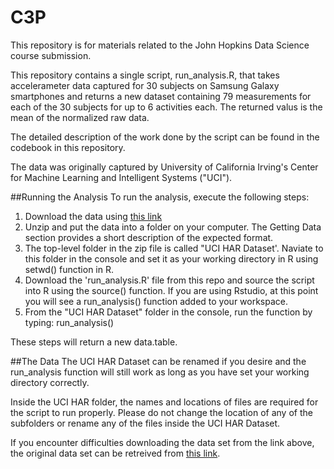 # C3P
This repository is for materials related to the John Hopkins Data Science course submission.

This repository contains a single script, run_analysis.R, that takes accelerameter data captured for 30 subjects on Samsung Galaxy smartphones and returns a new dataset containing 79 measurements for each of the 30 subjects for up to 6 activities each.  The returned valus is the mean of the normalized raw data.

The detailed description of the work done by the script can be found in the codebook in this repository.

The data was originally captured by University of California Irving's Center for Machine Learning and Intelligent Systems ("UCI").


##Running the Analysis
To run the analysis, execute the following steps:

1. Download the data using [this link](https://d396qusza40orc.cloudfront.net/getdata%2Fprojectfiles%2FUCI%20HAR%20Dataset.zip)
2. Unzip and put the data into a folder on your computer.  The Getting Data section provides a short description of the expected format.
3. The top-level folder in the zip file is called "UCI HAR Dataset'.  Naviate to this folder in the console and set it as your working directory in R using setwd() function in R.
4. Download the 'run_analysis.R' file from this repo and source the script into R using the source() function.  If you are using Rstudio, at this point you will see a run_analysis() function added to your workspace.
5. From the "UCI HAR Dataset" folder in the console, run the function by typing:  run_analysis()

These steps will return a new data.table.

##The Data
The UCI HAR Dataset can be renamed if you desire and the run_analysis function will still work as long as you have set your working directory correctly.  

Inside the UCI HAR folder, the names and locations of files are required for the script to run properly.  Please do not change the location of any of the subfolders or rename any of the files inside the UCI HAR Dataset.

If you encounter difficulties downloading the data set from the link above, the original data set can be retreived from [this link](http://archive.ics.uci.edu/ml/datasets/Human+Activity+Recognition+Using+Smartphones).



